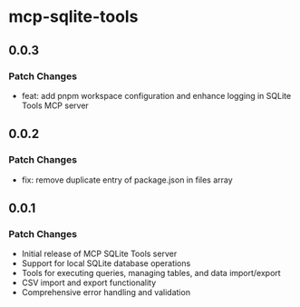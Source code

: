 # mcp-sqlite-tools

## 0.0.3

### Patch Changes

- feat: add pnpm workspace configuration and enhance logging in SQLite Tools MCP server

## 0.0.2

### Patch Changes

- fix: remove duplicate entry of package.json in files array

## 0.0.1

### Patch Changes

- Initial release of MCP SQLite Tools server
- Support for local SQLite database operations
- Tools for executing queries, managing tables, and data import/export
- CSV import and export functionality
- Comprehensive error handling and validation
